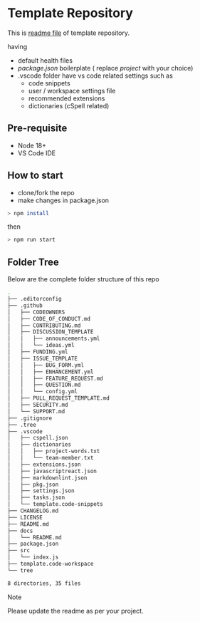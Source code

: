 # Template Repository

This is [readme file][readme] of template repository.

having

- default health files
- _package.json_ boilerplate ( replace _project_ with your choice)
- .vscode folder have vs code related settings such as
  - code snippets
  - user / workspace settings file
  - recommended extensions
  - dictionaries (cSpell related)

## Pre-requisite

- Node 18+
- VS Code IDE

## How to start

- clone/fork the repo
- make changes in package.json

```sh
> npm install
```

then

```sh
> npm run start
```

## Folder Tree

Below are the complete folder structure of this repo

```bash
.
├── .editorconfig
├── .github
│   ├── CODEOWNERS
│   ├── CODE_OF_CONDUCT.md
│   ├── CONTRIBUTING.md
│   ├── DISCUSSION_TEMPLATE
│   │   ├── announcements.yml
│   │   └── ideas.yml
│   ├── FUNDING.yml
│   ├── ISSUE_TEMPLATE
│   │   ├── BUG_FORM.yml
│   │   ├── ENHANCEMENT.yml
│   │   ├── FEATURE_REQUEST.md
│   │   ├── QUESTION.md
│   │   └── config.yml
│   ├── PULL_REQUEST_TEMPLATE.md
│   ├── SECURITY.md
│   └── SUPPORT.md
├── .gitignore
├── .tree
├── .vscode
│   ├── cspell.json
│   ├── dictionaries
│   │   ├── project-words.txt
│   │   └── team-member.txt
│   ├── extensions.json
│   ├── javascriptreact.json
│   ├── markdownlint.json
│   ├── pkg.json
│   ├── settings.json
│   ├── tasks.json
│   └── template.code-snippets
├── CHANGELOG.md
├── LICENSE
├── README.md
├── docs
│   └── README.md
├── package.json
├── src
│   └── index.js
├── template.code-workspace
└── tree

8 directories, 35 files


```

> [!Note]
> Please update the readme as per your project.

<!-- References -->

[readme]: https://github.com/xkeshav/template/blob/main/README.md
